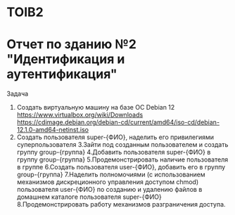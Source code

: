 # TOIB2
# Отчет по зданию №2 "Идентификация и аутентификация"
Задача
1. Создать виртуальную машину на базе ОС Debian 12 https://www.virtualbox.org/wiki/Downloads https://cdimage.debian.org/debian-cd/current/amd64/iso-cd/debian-12.1.0-amd64-netinst.iso
2. Создать пользователя super-{ФИО}, наделить его привилегиями суперпользователя
3.Зайти под созданным пользователем и создать группу group-{группа}
4.Добавить пользователя super-{ФИО} в группу group-{группа}
5.Продемонстрировать наличие пользователя в группе
6.Создать пользователя user-{ФИО}, добавить его в группу group-{группа}
7.Наделить полномочиями (с использованием механизмов дискреционного управления доступом chmod) пользователя user-{ФИО} по созданию и удалению файлов в домашнем каталоге пользователя super-{ФИО}
8.Продемонстрировать работу механизмов разграничения доступа.

